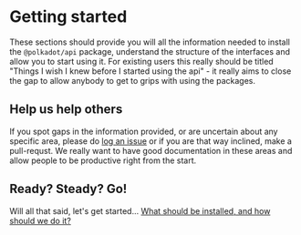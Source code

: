 # Getting started

These sections should provide you will all the information needed to install the `@polkadot/api` package, understand the structure of the interfaces and allow you to start using it. For existing users this really should be titled "Things I wish I knew before I started using the api" - it really aims to close the gap to allow anybody to get to grips with using the packages.

## Help us help others

If you spot gaps in the information provided, or are uncertain about any specific area, please do [log an issue](https://github.com/polkadot-js/api/issues) or if you are that way inclined, make a pull-requst. We really want to have good documentation in these areas and allow people to be productive right from the start.

## Ready? Steady? Go!

Will all that said, let's get started... [What should be installed, and how should we do it?](install/)
